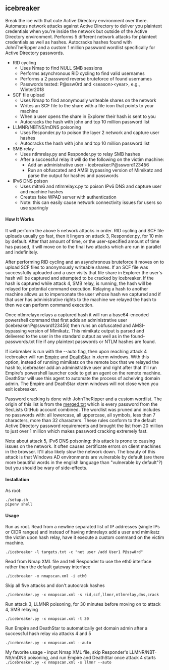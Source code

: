 icebreaker
------
Break the ice with that cute Active Directory environment over there. Automates network attacks against Active Directory to deliver you plaintext credentials when you're inside the network but outside of the Active Directory environment. Performs 5 different network attacks for plaintext credentials as well as hashes. Autocracks hashes found with JohnTheRipper and a custom 1 million password wordlist specifically for Active Directory passwords.

* RID cycling 
  * Uses Nmap to find NULL SMB sessions
  * Performs asynchronous RID cycling to find valid usernames
  * Performs a 2 password reverse bruteforce of found usernames
  * Passwords tested: P@ssw0rd and \<season\>\<year\>, e.g., Winter2018
* SCF file upload
  * Uses Nmap to find anonymously writeable shares on the network
  * Writes an SCF file to the share with a file icon that points to your machine
  * When a user opens the share in Explorer their hash is sent to you
  * Autocracks the hash with john and top 10 million password list
* LLMNR/NBTNS/mDNS poisoning
  * Uses Responder.py to poison the layer 2 network and capture user hashes
  * Autocracks the hash with john and top 10 million password list
* SMB relay
  * Uses ntlmrelay.py and Responder.py to relay SMB hashes
  * After a successful relay it will do the following on the victim machine:
    * Add an administrative user - icebreaker:P@ssword123456
    * Run an obfuscated and AMSI bypassing version of Mimikatz and parse the output for hashes and passwords
* IPv6 DNS poison
  * Uses mitm6 and ntlmrelayx.py to poison IPv6 DNS and capture user and machine hashes
  * Creates fake WPAD server with authentication
  * Note: this can easily cause network connectivity issues for users so use sparingly


#### How It Works
It will perform the above 5 network attacks in order. RID cycling and SCF file uploads usually go fast, then it lingers on attack 3, Responder.py, for 10 min by default. After that amount of time, or the user-specified amount of time has passed, it will move on to the final two attacks which are run in parallel and indefinitely. 

After performing RID cycling and an asynchronous bruteforce it moves on to upload SCF files to anonymously writeable shares. If an SCF file was successfully uploaded and a user visits that file share in Explorer the user's hash will be captured and attempted to be cracked by icebreaker. If the hash is captured while attack 4, SMB relay, is running, the hash will be relayed for potential command execution. Relaying a hash to another machine allows us to impersonate the user whose hash we captured and if that user has administrative rights to the machine we relayed the hash to then we can perform command execution.

Once ntlmrelayx relays a captured hash it will run a base64-encoded powershell command that first adds an administrative user (icebreaker:P@ssword123456) then runs an obfuscated and AMSI-bypassing version of Mimikatz. This mimikatz output is parsed and delivered to the user in the standard output as well as in the found-passwords.txt file if any plaintext passwords or NTLM hashes are found. 

If icebreaker is run with the --auto flag, then upon reaching attack 4 icebreaker will run [Empire](https://www.powershellempire.com/) and [DeathStar](https://byt3bl33d3r.github.io/automating-the-empire-with-the-death-star-getting-domain-admin-with-a-push-of-a-button.html) in xterm windows. With this option, instead of running mimikatz on the remote box that we relayed the hash to, icebreaker add an administrative user and right after that it'll run Empire's powershell launcher code to get an agent on the remote machine. DeathStar will use this agent to automate the process of acheiving domain admin. The Empire and DeathStar xterm windows will not close when you exit icebreaker.

Password cracking is done with JohnTheRipper and a custom wordlist. The origin of this list is from the [merged.txt](https://github.com/danielmiessler/SecLists/blob/601038eb4ea18c97177b43a757286d3c8a815db8/Passwords/merged.txt.tar.gz) which is every password from the SecLists GitHub account combined. The wordlist was pruned and includes no passwords with: all lowercase, all uppercase, all symbols, less than 7 characters, more than 32 characters. These rules conform to the default Active Directory password requirements and brought the list from 20 million to just over 1 million which makes password cracking extremely fast.

Note about attack 5, IPv6 DNS poisoning: this attack is prone to causing issues on the network. It often causes certificate errors on client machines in the browser. It'll also likely slow the network down. The beauty of this attack is that Windows AD environments are vulnerable by default (are there more beautiful words in the english language than "vulnerable by default"?) but you should be wary of side-effects.

#### Installation
As root:
```
./setup.sh
pipenv shell
```

#### Usage
Run as root.
Read from a newline separated list of IP addresses (single IPs or CIDR ranges) and instead of having ntlmrelayx add a user and mimikatz the victim upon hash relay, have it execute a custom command on the victim machine. 

```./icebreaker -l targets.txt -c "net user /add User1 P@ssw0rd"```

Read from Nmap XML file and tell Responder to use the eth0 interface rather than the default gateway interface

```./icebreaker -x nmapscan.xml -i eth0```

Skip all five attacks and don't autocrack hashes

```./icebreaker.py -x nmapscan.xml -s rid,scf,llmnr,ntlmrelay,dns,crack```

Run attack 3, LLMNR poisoning, for 30 minutes before moving on to attack 4, SMB relaying

```./icebreaker.py -x nmapscan.xml -t 30```

Run Empire and DeathStar to automatically get domain admin after a successful hash relay via attacks 4 and 5

```./icebreaker.py -x nmapscan.xml --auto```

My favorite usage - input Nmap XML file, skip Responder's LLMNR/NBT-NS/mDNS poisoning, and run Empire and DeathStar once attack 4 starts
```./icebreaker.py -x nmapscan.xml -s llmnr --auto```

